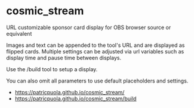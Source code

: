 # cosmic_stream
URL customizable sponsor card display for OBS browser source or equivalent

Images and text can be appended to the tool's URL and are displayed as flipped cards. Multiple settings can be adjusted via url variables such as display time and pause time between displays.

Use the /build tool to setup a display.

You can also omit all parameters to use default placeholders and settings.

- https://patricpuola.github.io/cosmic_stream/
- https://patricpuola.github.io/cosmic_stream/build
